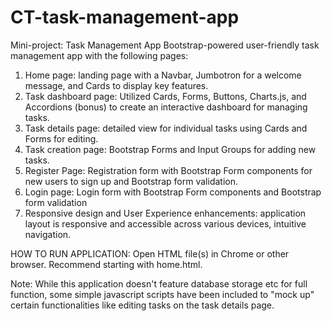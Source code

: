 # CT-task-management-app
Mini-project: Task Management App
Bootstrap-powered user-friendly task management app with the following pages:
1. Home page: landing page with a Navbar, Jumbotron for a welcome message, and Cards to display key features.
2. Task dashboard page: Utilized Cards, Forms, Buttons, Charts.js, and Accordions (bonus) to create an interactive dashboard for managing tasks.
3. Task details page: detailed view for individual tasks using Cards and Forms for editing.
4. Task creation page: Bootstrap Forms and Input Groups for adding new tasks.
5. Register Page: Registration form with Bootstrap Form components for new users to sign up and Bootstrap form validation.
6. Login page: Login form with Bootstrap Form components and Bootstrap form validation
7. Responsive design and User Experience enhancements: application layout is responsive and accessible across various devices, intuitive navigation.

HOW TO RUN APPLICATION:
Open HTML file(s) in Chrome or other browser. Recommend starting with home.html.

Note: While this application doesn't feature database storage etc for full function, some simple javascript scripts have been included to "mock up" certain functionalities like editing tasks on the task details page.  
